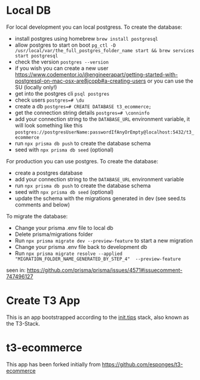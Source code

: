 # Local DB

For local development you can local postgress. To create the database:

- install postgres using homebrew `brew install postgresql`
- allow postgres to start on boot `pg_ctl -D /usr/local/var/the_full_postgres_folder_name start && brew services start postgresql`
- check the version `postgres --version`
- if you wish you can create a new user https://www.codementor.io/@engineerapart/getting-started-with-postgresql-on-mac-osx-are8jcopb#a-creating-users
or you can use the SU (locally only!)
- get into the postgres cli `psql postgres`
- check users `postgres=# \du`
- create a db `postgres=# CREATE DATABASE t3_ecommerce;`
- get the connection string details `postgres=# \conninfo`
- add your connection string to the `DATABASE_URL` environment variable, it will look something like this `postgres://postgresUserName:passwordIfAnyOrEmpty@localhost:5432/t3_ecommerce`
- run `npx prisma db push` to create the database schema
- seed with `npx prisma db seed` (optional)

For production you can use postgres. To create the database:

- create a postgres database
- add your connection string to the `DATABASE_URL` environment variable
- run `npx prisma db push` to create the database schema
- seed with `npx prisma db seed` (optional)
- update the schema with the migrations generated in dev (see seed.ts comments and below)

To migrate the database:

- Change your prisma .env file to local db
- Delete prisma/migrations folder
- Run `npx prisma migrate dev --preview-feature` to start a new migration
- Change your prisma .env file back to development db
- Run `npx prisma migrate resolve --applied "MIGRATION_FOLDER_NAME_GENERATED_BY_STEP_4"  --preview-feature`

seen in: https://github.com/prisma/prisma/issues/4571#issuecomment-747496127

# Create T3 App

This is an app bootstrapped according to the [init.tips](https://init.tips) stack, also known as the T3-Stack.
# t3-ecommerce

This app has been forked initially from https://github.com/esponges/t3-ecommerce
